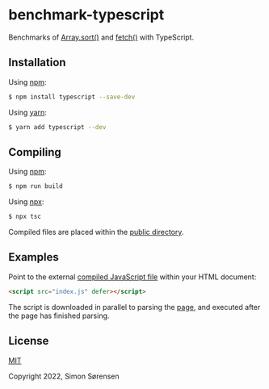 # benchmark-typescript
Benchmarks of [Array.sort()](https://developer.mozilla.org/en-US/docs/Web/JavaScript/Reference/Global_Objects/Array/sort) and [fetch()](https://developer.mozilla.org/en-US/docs/Web/API/Fetch_API/Using_Fetch) with TypeScript.

## Installation

Using [npm](https://www.npmjs.com/package/typescript):
```bash
$ npm install typescript --save-dev
```

Using [yarn](https://yarnpkg.com/package/typescript):

```bash
$ yarn add typescript --dev
```

## Compiling

Using [npm](https://docs.npmjs.com/cli/v8/commands/npm-run-script):
```bash
$ npm run build
```

Using [npx](https://www.npmjs.com/package/npx):
```bash
$ npx tsc
```

Compiled files are placed within the [public directory](/TypeScript/public/).

## Examples

Point to the external [compiled JavaScript file](/TypeScript/public/index.js) within your HTML document:
```html
<script src="index.js" defer></script>
```
The script is downloaded in parallel to parsing the [page](/TypeScript/public/index.html), and executed after the page has finished parsing.

## License

[MIT](../LICENSE)

Copyright 2022, Simon Sørensen